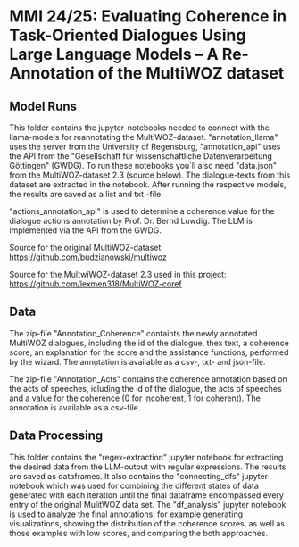 # MMI 24/25: Evaluating Coherence in Task-Oriented Dialogues Using Large Language Models – A Re-Annotation of the MultiWOZ dataset

## Model Runs
This folder contains the jupyter-notebooks needed to connect with the llama-models for reannotating the MultiWOZ-dataset. "annotation_llama" uses the server from the University of Regensburg, "annotation_api" uses the API from the "Gesellschaft für wissenschaftliche Datenverarbeitung Göttingen" (GWDG). To run these notebooks you`ll also need "data.json" from the MultiWOZ-dataset 2.3 (source below). The dialogue-texts from this dataset are extracted in the notebook. After running the respective models, the results are saved as a list and txt.-file. 

"actions_annotation_api" is used to determine a coherence value for the dialogue actions annotation by Prof. Dr. Bernd Luwdig. The LLM is implemented via the API from the GWDG.  

Source for the original MultiWOZ-dataset: https://github.com/budzianowski/multiwoz

Source for the MultwiWOZ-dataset 2.3 used in this project: https://github.com/lexmen318/MultiWOZ-coref

## Data

The zip-file "Annotation_Coherence" containts the newly annotated MultiWOZ dialogues, including the id of the dialogue, thex text, a coherence score, an explanation for the score and the assistance functions, performed by the wizard. The annotation is available as a csv-, txt- and json-file.

The zip-file "Annotation_Acts" contains the coherence annotation based on the acts of speeches, icluding the id of the dialogue, the acts of speeches and a value for the coherence (0 for incoherent, 1 for coherent). The annotation is available as a csv-file.

## Data Processing
This folder contains the "regex-extraction" jupyter notebook for extracting the desired data from the LLM-output with regular expressions. The results are saved as dataframes. 
It also contains the "connecting_dfs" jupyter notebook which was used for combining the different states of data generated with each iteration until the final dataframe encompassed every entry of the original MulitWOZ data set. The "df_analysis" jupyter notebook is used to analyze the final annotations, for example generating visualizations, showing the distribution of the coherence scores, as well as those examples with low scores, and comparing the both approaches.
